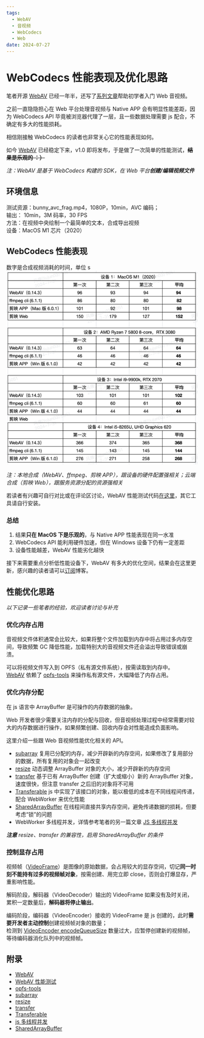 ```yaml
---
tags:
  - WebAV
  - 音视频
  - WebCodecs
  - Web
date: 2024-07-27
---
```


# WebCodecs 性能表现及优化思路

笔者开源 [WebAV][1] 已经一年半，还写了[系列文章](/tag/WebAV)帮助初学者入门 Web 音视频。

之前一直隐隐担心在 Web 平台处理音视频与 Native APP 会有明显性能差距，因为 WebCodecs API 毕竟被浏览器代理了一层，且一些数据处理需要 js 配合，不确定有多大的性能损耗。

相信刚接触 WebCodecs 的读者也非常关心它的性能表现如何。

如今 [WebAV][1] 已经稳定下来，v1.0 即将发布，于是做了一次简单的性能测试，~~**结果是乐观的 ：）**~~

_注：WebAV 是基于 WebCodecs 构建的 SDK，在 Web 平台**创建/编辑视频文件**_

## 环境信息

测试资源：bunny_avc_frag.mp4，1080P，10min，AVC 编码；  
输出： 10min，3M 码率，30 FPS  
方法：在视频中央绘制一个最简单的文本，合成导出视频  
设备：MacOS M1 芯片（2020）

## WebCodecs 性能表现

数字是合成视频消耗的时间，单位 s  
![benchmark](./benchmark.png)

_注：本地合成（WebAV、ffmpeg、剪映 APP），跟设备的硬件配置强相关；云端合成（剪映 Web），跟服务资源分配的资源强相关_

若读者有兴趣可自行对比或在评论区讨论，WebAV 性能测试代码[在这里][2]，其它工具请自行安装。

### 总结

1. 结果**只在 MacOS 下是乐观的**，与 Native APP 性能表现在同一水准
2. WebCodecs API 能利用硬件加速，但在 Windows 设备下仍有一定差距
3. 设备性能越差，WebAV 性能劣化越快

接下来需要重点分析低性能设备下，WebAV 有多大的优化空间，结果会在这里更新，感兴趣的读者请可以[订阅](/subscribe.html)博客。

## 性能优化思路

_以下记录一些笔者的经验，欢迎读者讨论与补充_

### 优化内存占用

音视频文件体积通常会比较大，如果将整个文件加载到内存中将占用过多内存空间，导致频繁 GC 降低性能，加载特别大的音视频文件还会溢出导致错误或崩溃。

可以将视频文件写入到 OPFS（私有源文件系统），按需读取到内存中。  
[WebAV][1] 依赖了 [opfs-tools][3] 来操作私有源文件，大幅降低了内存占用。

### 优化内存分配

在 js 语言中 ArrayBuffer 是可操作的内存数据的抽象。

Web 开发者很少需要关注内存的分配与回收，但音视频处理过程中经常需要对较大的内存数据进行操作，如果频繁创建、回收内存会对性能造成负面影响。

这里介绍一些跟 Web 音视频性能优化相关的 API。

- [subarray][4] 复用已分配的内存，减少开辟新的内存空间，如果修改了复用部分的数据，所有复用的对象会一起改变
- [resize][9] 动态调整 ArrayBuffer 对象的大小，减少开辟新的内存空间
- [transfer][5] 基于已有 ArrayBuffer 创建（扩大或缩小）新的 ArrayBuffer 对象，速度很快，但注意 transfer 之后旧的对象将不可用
- [Transferable][6] js 中实现了该接口的对象，能以极低的成本在不同线程间传递，配合 WebWorker 来优化性能
- [SharedArrayBuffer][8] 在线程间直接共享内存空间，避免传递数据的损耗，但要考虑“锁”的问题
- WebWorker 多线程并发，详情参考笔者的另一篇文章 [JS 多线程并发][7]

_**注意** resize、transfer 的兼容性，启用 SharedArrayBuffer 的条件_

### 控制显存占用

视频帧（[VideoFrame][10]）是图像的原始数据，会占用较大的显存空间，切记**同一时刻不能持有过多的视频帧对象**，按需创建、用完立即 close，否则会打爆显存，严重影响性能。

解码阶段，解码器（VideoDecoder）输出的 VideoFrame 如果没有及时关闭，累积一定数量后，**解码器将停止输出**。

编码阶段，编码器（VideoEncoder）接收的 VideoFrame 是 js 创建的，此时**需要开发者主动控制**创建视频帧对象的数量；  
检测到 [VideoEncoder encodeQueueSize][11] 数量过大，应暂停创建新的视频帧，等待编码器消化队列中的视频帧。

## 附录

- [WebAV][1]
- [WebAV 性能测试][2]
- [opfs-tools][3]
- [subarray][4]
- [resize][9]
- [transfer][5]
- [Transferable][6]
- [js 多线程并发][7]
- [SharedArrayBuffer][8]

[1]: https://github.com/bilibili/WebAV/
[2]: https://github.com/bilibili/WebAV/blob/0f1ed722032057d3efdb56c19209964739adef8a/packages/av-cliper/demo/performance.demo.ts#L14
[3]: https://github.com/hughfenghen/opfs-tools
[4]: https://developer.mozilla.org/en-US/docs/Web/JavaScript/Reference/Global_Objects/TypedArray/subarray
[5]: https://developer.mozilla.org/en-US/docs/Web/JavaScript/Reference/Global_Objects/ArrayBuffer/transfer
[6]: https://developer.mozilla.org/en-US/docs/Web/API/Web_Workers_API/Transferable_objects
[7]: https://hughfenghen.github.io/posts/2023/03/27/js-concurrent/
[8]: https://developer.mozilla.org/zh-CN/docs/Web/JavaScript/Reference/Global_Objects/SharedArrayBuffer
[9]: https://developer.mozilla.org/en-US/docs/Web/JavaScript/Reference/Global_Objects/ArrayBuffer/resize
[10]: https://developer.mozilla.org/en-US/docs/Web/API/VideoFrame
[11]: https://developer.mozilla.org/en-US/docs/Web/API/VideoEncoder/encodeQueueSize
